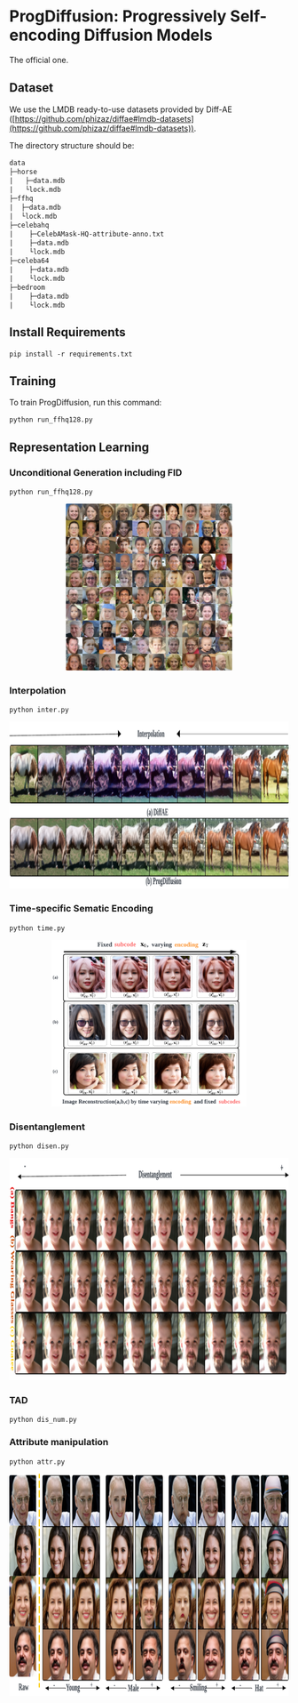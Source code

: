 # ProgDiffusion: Progressively Self-encoding Diffusion Models

The official one.

## Dataset

We use the LMDB ready-to-use datasets provided by Diff-AE ([https://github.com/phizaz/diffae#lmdb-datasets](https://github.com/phizaz/diffae#lmdb-datasets)).

The directory structure should be:

```
data
├─horse
|   ├─data.mdb
|   └lock.mdb
├─ffhq
|  ├─data.mdb
|  └lock.mdb
├─celebahq
|    ├─CelebAMask-HQ-attribute-anno.txt
|    ├─data.mdb
|    └lock.mdb
├─celeba64
|    ├─data.mdb
|    └lock.mdb
├─bedroom
|    ├─data.mdb
|    └lock.mdb
```


## Install Requirements
```
pip install -r requirements.txt
```



## Training

To train ProgDiffusion, run this command:

```
python run_ffhq128.py
```




## Representation Learning

### Unconditional Generation including FID

```
python run_ffhq128.py
```

<div align=center><img src="./gen.png" height="300"/></div>



### Interpolation


```
python inter.py
```

<div align=center><img src="./inter.png" height="300"/></div>

### Time-specific Sematic Encoding


```
python time.py
```

<div align=center><img src="./time.png" height="300"/></div>





### Disentanglement

```
python disen.py
```

<div align=center><img src="./disen.png" height="400"/></div>

### TAD
```
python dis_num.py
```

### Attribute manipulation

```
python attr.py
```

<div align=center><img src="./attr.png" height="400"/></div>
